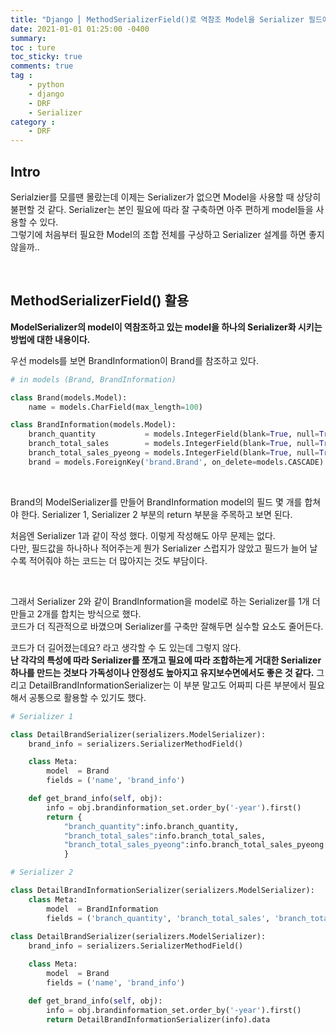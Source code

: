 ```yaml
---
title: "Django ⎜ MethodSerializerField()로 역참조 Model을 Serializer 필드에 추가하기"
date: 2021-01-01 01:25:00 -0400
summary: 
toc : ture
toc_sticky: true
comments: true
tag : 
    - python
    - django
    - DRF
    - Serializer
category : 
    - DRF
---
```


## Intro
Serialzier를 모를땐 몰랐는데 이제는 Serializer가 없으면 Model을 사용할 때 상당히 불편할 것 같다. Serializer는 본인 필요에 따라 잘 구축하면 아주 편하게 model들을 사용할 수 있다.  
그렇기에 처음부터 필요한 Model의 조합 전체를 구상하고 Serializer 설계를 하면 좋지 않을까..

<br>

## MethodSerializerField() 활용
**ModelSerializer의 model이 역참조하고 있는 model을 하나의 Serializer화 시키는 방법에 대한 내용이다.**  

우선 models를 보면 BrandInformation이 Brand를 참조하고 있다.   

```python
# in models (Brand, BrandInformation)

class Brand(models.Model):
    name = models.CharField(max_length=100)

class BrandInformation(models.Model):
    branch_quantity           = models.IntegerField(blank=True, null=True)
    branch_total_sales        = models.IntegerField(blank=True, null=True)
    branch_total_sales_pyeong = models.IntegerField(blank=True, null=True)
    brand = models.ForeignKey('brand.Brand', on_delete=models.CASCADE)
```

<br>

Brand의 ModelSerializer를 만들어 BrandInformation model의 필드 몇 개를 합쳐야 한다. Serializer 1, Serializer 2 부분의 return 부분을 주목하고 보면 된다.

처음엔 Serializer 1과 같이 작성 했다. 이렇게 작성해도 아무 문제는 없다.   
다만, 필드값을 하나하나 적어주는게 뭔가 Serializer 스럽지가 않았고 필드가 늘어 날 수록 적어줘야 하는 코드는 더 많아지는 것도 부담이다.  

<br>

그래서 Serializer 2와 같이 BrandInformation을 model로 하는 Serializer를 1개 더 만들고 2개를 합치는 방식으로 했다.  
코드가 더 직관적으로 바꼈으며 Serializer를 구축만 잘해두면 실수할 요소도 줄어든다.  

코드가 더 길어졌는데요? 라고 생각할 수 도 있는데 그렇지 않다.  
**난 각각의 특성에 따라 Serializer를 쪼개고 필요에 따라 조합하는게 거대한 Serializer 하나를 만드는 것보다 가독성이나 안정성도 높아지고 유지보수면에서도 좋은 것 같다.** 그리고 DetailBrandInformationSerializer는 이 부분 말고도 어짜피 다른 부분에서 필요해서 공통으로 활용할 수 있기도 했다.  


```python
# Serializer 1

class DetailBrandSerializer(serializers.ModelSerializer):
    brand_info = serializers.SerializerMethodField()

    class Meta:
        model  = Brand
        fields = ('name', 'brand_info')

    def get_brand_info(self, obj):
        info = obj.brandinformation_set.order_by('-year').first()
        return {
            "branch_quantity":info.branch_quantity,
            "branch_total_sales":info.branch_total_sales,
            "branch_total_sales_pyeong":info.branch_total_sales_pyeong
            }
```

```python
# Serializer 2

class DetailBrandInformationSerializer(serializers.ModelSerializer):
    class Meta:
        model  = BrandInformation
        fields = ('branch_quantity', 'branch_total_sales', 'branch_total_sales_pyeong')
        
class DetailBrandSerializer(serializers.ModelSerializer):
    brand_info = serializers.SerializerMethodField()

    class Meta:
        model  = Brand
        fields = ('name', 'brand_info')

    def get_brand_info(self, obj):
        info = obj.brandinformation_set.order_by('-year').first()
        return DetailBrandInformationSerializer(info).data
```
    
    


